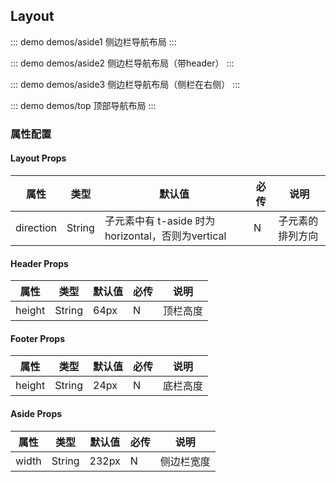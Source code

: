 ## Layout 

::: demo demos/aside1 侧边栏导航布局
::: 

::: demo demos/aside2 侧边栏导航布局（带header）
::: 

::: demo demos/aside3 侧边栏导航布局（侧栏在右侧）
::: 

::: demo demos/top 顶部导航布局
:::

### 属性配置
#### Layout Props
| 属性 | 类型 | 默认值 | 必传 | 说明 |
|-----|-----|-----|-----|-----|
|direction|String|子元素中有 t-aside 时为 horizontal，否则为vertical|N|子元素的排列方向|

#### Header Props
| 属性 | 类型 | 默认值 | 必传 | 说明 |
|-----|-----|-----|-----|-----|
|height|String|64px|N|顶栏高度|

#### Footer Props
| 属性 | 类型 | 默认值 | 必传 | 说明 |
|-----|-----|-----|-----|-----|
|height|String|24px|N|底栏高度|

#### Aside Props
| 属性 | 类型 | 默认值 | 必传 | 说明 |
|-----|-----|-----|-----|-----|
|width|String|232px|N|侧边栏宽度|
